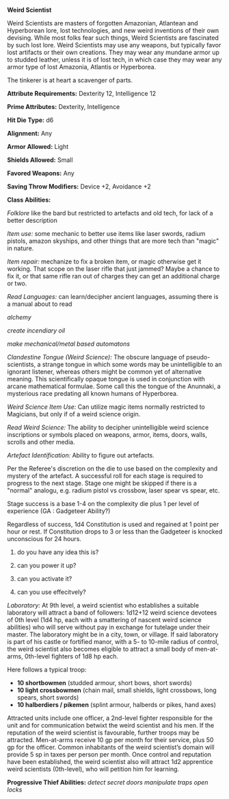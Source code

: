 **Weird Scientist**

Weird Scientists are masters of forgotten Amazonian, Atlantean and Hyperborean lore, lost technologies, and new weird inventions of their own devising. While most folks fear such things, Weird Scientists are fascinated by such lost lore. Weird Scientists may use any weapons, but typically favor lost artifacts or their own creations. They may wear any mundane armor up to studded leather, unless it is of lost tech, in which case they may wear any armor type of lost Amazonia, Atlantis or Hyperborea.

The tinkerer is at heart a scavenger of parts.

**Attribute Requirements:** Dexterity 12, Intelligence 12

**Prime Attributes:** Dexterity, Intelligence

**Hit Die Type:** d6

**Alignment:** Any

**Armor Allowed:** Light

**Shields Allowed:** Small

**Favored Weapons:** Any

**Saving Throw Modifiers:** Device +2, Avoidance +2

**Class Abilities:**

*Folklore* like the bard but restricted to artefacts and old tech, for lack of a better description

*Item use:* some mechanic to better use items like laser swords, radium pistols, amazon skyships, and 
other things that are more tech than "magic" in nature.

*Item repair:* mechanize to fix a broken item, or magic otherwise get it working. That scope on the laser 
rifle that just jammed? Maybe a chance to fix it, or that same rifle ran out of charges they can get an 
additional charge or two.

*Read Languages:* can learn/decipher ancient languages, assuming there is a manual about to read

*alchemy*

*create incendiary oil*

*make mechanical/metal based automatons*

*Clandestine Tongue (Weird Science):* The obscure language of pseudo-scientists, a strange tongue in which some 
words may be unintelligible to an ignorant listener, whereas others might be common yet of alternative meaning. 
This scientifically opaque tongue is used in conjunction with arcane mathematical formulae. Some call this the 
tongue of the Anunnaki, a mysterious race predating all known humans of Hyperborea.

*Weird Science Item Use:* Can utilize magic items normally restricted to Magicians, but only if of a weird science origin.

*Read Weird Science:* The ability to decipher unintelligible weird science inscriptions or symbols placed on weapons, 
armor, items, doors, walls, scrolls and other media.

*Artefact Identification:* Ability to figure out artefacts.

Per the Referee's discretion on the die to use based on the complexity and mystery of the artefact. A successful roll for each stage is required to progress to the next stage. Stage one might be skipped if there is a "normal" analogu, e.g. radium pistol vs crossbow, laser spear vs spear, etc.

Stage success is a base 1-4 on the complexity die plus 1 per level of experience (GA : Gadgeteer Ability?)

Regardless of success, 1d4 Constitution is used and regained at 1 point per hour or rest. If Constitution drops to 3 or less than the Gadgeteer is knocked unconscious for 24 hours.

  1) do you have any idea this is?  
  
  2) can you power it up?
  
  3) can you activate it? 
  
  4) can you use effecitvely?

*Laboratory:* At 9th level, a weird scientist who establishes a suitable laboratory will attract a 
band of followers: 1d12+12 weird science devotees of 0th level (1d4 hp, each with a smattering of nascent 
weird science abilities) who will serve without pay in exchange for tutelage under their master. The laboratory 
might be in a city, town, or village. If said laboratory is part of his castle or fortified manor, with a 
5- to 10-mile radius of control, the weird scientist also becomes eligible to attract a small body of men-at-arms, 
0th-level fighters of 1d8 hp each.

Here follows a typical troop:

  * **10 shortbowmen** (studded armour, short bows, short swords)
  * **10 light crossbowmen** (chain mail, small shields, light crossbows, long spears, short swords)
  * **10 halberdiers / pikemen** (splint armour, halberds or pikes, hand axes)

Attracted units include one officer, a 2nd-level fighter responsible for the unit and for communication 
betwixt the weird scientist and his men. If the reputation of the weird scientist is favourable, further troops 
may be attracted. Men-at-arms receive 10 gp per month for their service, plus 50 gp for the officer. Common 
inhabitants of the weird scientist’s domain will provide 5 sp in taxes per person per month. Once control and 
reputation have been established, the weird scientist also will attract 1d2 apprentice weird scientists (0th-level),
who will petition him for learning.

**Progressive Thief Abilities:**
*detect secret doors*
*manipulate traps*
*open locks*
